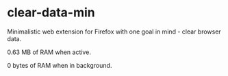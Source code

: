 # clear-data-min

Minimalistic web extension for Firefox with one goal in mind - clear browser data.

0.63 MB of RAM when active.

0 bytes of RAM when in background.
